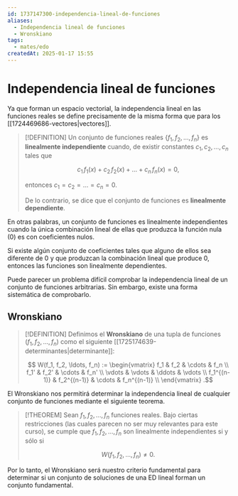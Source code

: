 ```yaml
---
id: 1737147300-independencia-lineal-de-funciones
aliases:
  - Independencia lineal de funciones
  - Wronskiano
tags:
  - mates/edo
createdAt: 2025-01-17 15:55
---
```


# Independencia lineal de funciones

Ya que forman un espacio vectorial, la independencia lineal en las funciones reales se define precisamente de la misma forma que para los [[1724469686-vectores|vectores]].

> [!DEFINITION]
> Un conjunto de funciones reales $\{ f_1, f_2, \ldots, f_n \}$ es **linealmente independiente** cuando, de existir constantes $c_1, c_2, \ldots, c_n$ tales que
>
> $$
> c_1 \, f_1(x) + c_2 \, f_2(x) + \ldots + c_n \, f_n(x) = 0
> ,$$
> 
> entonces $c_1 = c_2 = \ldots = c_n = 0$.
>
> De lo contrario, se dice que el conjunto de funciones es **linealmente dependiente**.

En otras palabras, un conjunto de funciones es linealmente independientes cuando la única combinación lineal de ellas que produzca la función nula ($0$) es con coeficientes nulos.

Si existe algún conjunto de coeficientes tales que alguno de ellos sea diferente de $0$ y que produzcan la combinación lineal que produce $0$, entonces las funciones son linealmente dependientes.

Puede parecer un problema difícil comprobar la independencia lineal de un conjunto de funciones arbitrarias. Sin embargo, existe una forma sistemática de comprobarlo.

## Wronskiano

> [!DEFINITION]
> Definimos el **Wronskiano** de una tupla de funciones $(f_1, f_2, \ldots, f_n)$ como el siguiente [[1725174639-determinantes|determinante]]:
>
> $$
> W(f_1, f_2, \ldots, f_n) := \begin{vmatrix}
> f_1 & f_2 & \cdots & f_n \\
> f_1' & f_2' & \cdots & f_n' \\
> \vdots & \vdots & \ddots & \vdots \\
> f_1^{(n-1)} & f_2^{(n-1)} & \cdots & f_n^{(n-1)} \\
> \end{vmatrix}
> .$$

El Wronskiano nos permitirá determinar la independencia lineal de cualquier conjunto de funciones mediante el siguiente teorema.

> [!THEOREM]
> Sean $f_1, f_2, \ldots, f_n$ funciones reales. Bajo ciertas restricciones (las cuales parecen no ser muy relevantes para este curso), se cumple que $f_1, f_2, \ldots, f_n$ son linealmente independientes si y sólo si
> 
> $$
> W(f_1, f_2, \ldots, f_n) \neq 0
> .$$

Por lo tanto, el Wronskiano será nuestro criterio fundamental para determinar si un conjunto de soluciones de una ED lineal forman un conjunto fundamental.
